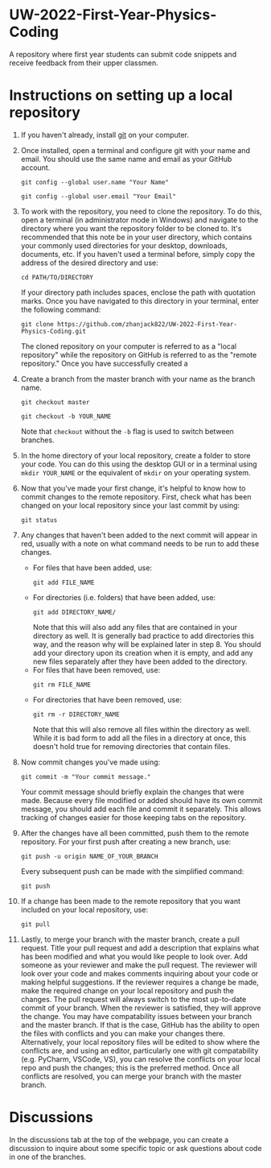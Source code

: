 # UW-2022-First-Year-Physics-Coding
A repository where first year students can submit code snippets and receive feedback from their upper classmen.

# Instructions on setting up a local repository

1. If you haven't already, install [git](https://git-scm.com/book/en/v2/Getting-Started-Installing-Git) on your computer.

2. Once installed, open a terminal and configure git with your name and email. You should use the same name and email as your GitHub account.
    ```console
    git config --global user.name "Your Name"
    ```
    ```console
    git config --global user.email "Your Email"
    ```

3. To work with the repository, you need to clone the repository. To do this, open a terminal (in administrator mode in Windows) and navigate to the directory where you want the repository folder to be cloned to. It's recommended that this note be in your user directory, which contains your commonly used directories for your desktop, downloads, documents, etc. If you haven't used a terminal before, simply copy the address of the desired directory and use:
    ```console
    cd PATH/TO/DIRECTORY
    ```
    If your directory path includes spaces, enclose the path with quotation marks. Once you have navigated to this directory in your terminal, enter the following command:
    ```console
    git clone https://github.com/zhanjack822/UW-2022-First-Year-Physics-Coding.git
    ```
    The cloned repository on your computer is referred to as a "local repository" while the repository on GitHub is referred to as the "remote repository." Once you have successfully created a 
    
4. Create a branch from the master branch with your name as the branch name.
    ```console
    git checkout master
    ```
    ```console
    git checkout -b YOUR_NAME
    ```
    Note that `checkout` without the `-b` flag is used to switch between branches.

5. In the home directory of your local repository, create a folder to store your code. You can do this using the desktop GUI or in a terminal using `mkdir YOUR_NAME` or the equivalent of `mkdir` on your operating system.

6. Now that you've made your first change, it's helpful to know how to commit changes to the remote repository. First, check what has been changed on your local repository since your last commit by using:
    ```console
    git status
    ```
    
7. Any changes that haven't been added to the next commit will appear in red, usually with a note on what command needs to be run to add these changes.
    * For files that have been added, use:
        ```console
        git add FILE_NAME
        ```
    * For directories (i.e. folders) that have been added, use:
        ```console
        git add DIRECTORY_NAME/
        ```
        Note that this will also add any files that are contained in your directory as well. It is generally bad practice to add directories this way, and the reason why will be explained later in step 8. You should add your directory upon its creation when it is empty, and add any new files separately after they have been added to the directory.
    * For files that have been removed, use:
        ```console
        git rm FILE_NAME
        ```
    * For directories that have been removed, use:
        ```console
        git rm -r DIRECTORY_NAME
        ```
        Note that this will also remove all files within the directory as well. While it is bad form to add all the files in a directory at once, this doesn't hold true for removing directories that contain files.
        
8. Now commit changes you've made using:
    ```console
    git commit -m "Your commit message."
    ```
    Your commit message should briefly explain the changes that were made. Because every file modified or added should have its own commit message, you should add each file and commit it separately. This allows tracking of changes easier for those keeping tabs on the repository.
    
9. After the changes have all been committed, push them to the remote repository. For your first push after creating a new branch, use:
    ```console
    git push -u origin NAME_OF_YOUR_BRANCH
    ```
    Every subsequent push can be made with the simplified command:
    ```console
    git push
    ```
10. If a change has been made to the remote repository that you want included on your local repository, use:
    ```console
    git pull
    ```
    
11. Lastly, to merge your branch with the master branch, create a pull request. Title your pull request and add a description that explains what has been modified and what you would like people to look over. Add someone as your reviewer and make the pull request. The reviewer will look over your code and makes comments inquiring about your code or making helpful suggestions. If the reviewer requires a change be made, make the required change on your local repository and push the changes. The pull request will always switch to the most up-to-date commit of your branch. When the reviewer is satisfied, they will approve the change. You may have compatability issues between your branch and the master branch. If that is the case, GitHub has the ability to open the files with conflicts and you can make your changes there. Alternatively, your local repository files will be edited to show where the conflicts are, and using an editor, particularly one with git compatability (e.g. PyCharm, VSCode, VS), you can resolve the conflicts on your local repo and push the changes; this is the preferred method. Once all conflicts are resolved, you can merge your branch with the master branch.
    
# Discussions

In the discussions tab at the top of the webpage, you can create a discussion to inquire about some specific topic or ask questions about code in one of the branches.
